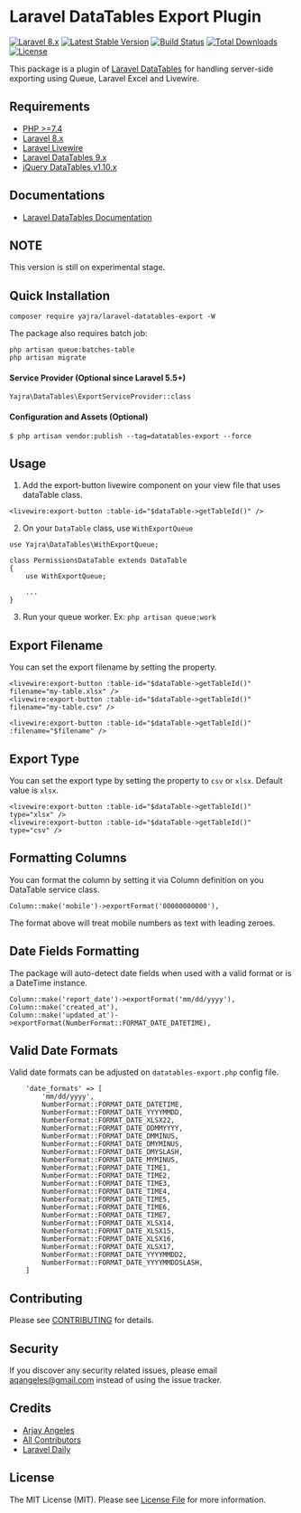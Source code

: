 # Laravel DataTables Export Plugin

[![Laravel 8.x](https://img.shields.io/badge/Laravel-8.x-orange.svg)](http://laravel.com)
[![Latest Stable Version](https://img.shields.io/packagist/v/yajra/laravel-datatables-export.svg)](https://packagist.org/packages/yajra/laravel-datatables-export)
[![Build Status](https://travis-ci.org/yajra/laravel-datatables-export.svg?branch=master)](https://travis-ci.org/yajra/laravel-datatables-export)
[![Total Downloads](https://img.shields.io/packagist/dt/yajra/laravel-datatables-export.svg)](https://packagist.org/packages/yajra/laravel-datatables-export)
[![License](https://img.shields.io/github/license/mashape/apistatus.svg)](https://packagist.org/packages/yajra/laravel-datatables-export)

This package is a plugin of [Laravel DataTables](https://github.com/yajra/laravel-datatables) for handling server-side exporting using Queue, Laravel Excel and Livewire.

## Requirements

- [PHP >=7.4](http://php.net/)
- [Laravel 8.x](https://github.com/laravel/framework)
- [Laravel Livewire](https://laravel-livewire.com/)
- [Laravel DataTables 9.x](https://github.com/yajra/laravel-datatables)
- [jQuery DataTables v1.10.x](http://datatables.net/)

## Documentations

- [Laravel DataTables Documentation](http://yajrabox.com/docs/laravel-datatables)

## NOTE

This version is still on experimental stage.

## Quick Installation

`composer require yajra/laravel-datatables-export -W`

The package also requires batch job:

```shell
php artisan queue:batches-table
php artisan migrate
```

#### Service Provider (Optional since Laravel 5.5+)

`Yajra\DataTables\ExportServiceProvider::class`

#### Configuration and Assets (Optional)

`$ php artisan vendor:publish --tag=datatables-export --force`

## Usage

1. Add the export-button livewire component on your view file that uses dataTable class.

```phpt
<livewire:export-button :table-id="$dataTable->getTableId()" />
```

2. On your `DataTable` class, use `WithExportQueue`

```phpt
use Yajra\DataTables\WithExportQueue;

class PermissionsDataTable extends DataTable
{
    use WithExportQueue;
    
    ...
}
```

3. Run your queue worker. Ex: `php artisan queue:work`

## Export Filename

You can set the export filename by setting the property.

```phpt
<livewire:export-button :table-id="$dataTable->getTableId()" filename="my-table.xlsx" />
<livewire:export-button :table-id="$dataTable->getTableId()" filename="my-table.csv" />

<livewire:export-button :table-id="$dataTable->getTableId()" :filename="$filename" />
```

## Export Type

You can set the export type by setting the property to `csv` or `xlsx`. Default value is `xlsx`.

```phpt
<livewire:export-button :table-id="$dataTable->getTableId()" type="xlsx" />
<livewire:export-button :table-id="$dataTable->getTableId()" type="csv" />
```

## Formatting Columns

You can format the column by setting it via Column definition on you DataTable service class.

```phpt
Column::make('mobile')->exportFormat('00000000000'),
```

The format above will treat mobile numbers as text with leading zeroes.

## Date Fields Formatting

The package will auto-detect date fields when used with a valid format or is a DateTime instance.

```phpt
Column::make('report_date')->exportFormat('mm/dd/yyyy'),
Column::make('created_at'),
Column::make('updated_at')->exportFormat(NumberFormat::FORMAT_DATE_DATETIME),
```

## Valid Date Formats

Valid date formats can be adjusted on `datatables-export.php` config file.

```phpt
    'date_formats' => [
        'mm/dd/yyyy',
        NumberFormat::FORMAT_DATE_DATETIME,
        NumberFormat::FORMAT_DATE_YYYYMMDD,
        NumberFormat::FORMAT_DATE_XLSX22,
        NumberFormat::FORMAT_DATE_DDMMYYYY,
        NumberFormat::FORMAT_DATE_DMMINUS,
        NumberFormat::FORMAT_DATE_DMYMINUS,
        NumberFormat::FORMAT_DATE_DMYSLASH,
        NumberFormat::FORMAT_DATE_MYMINUS,
        NumberFormat::FORMAT_DATE_TIME1,
        NumberFormat::FORMAT_DATE_TIME2,
        NumberFormat::FORMAT_DATE_TIME3,
        NumberFormat::FORMAT_DATE_TIME4,
        NumberFormat::FORMAT_DATE_TIME5,
        NumberFormat::FORMAT_DATE_TIME6,
        NumberFormat::FORMAT_DATE_TIME7,
        NumberFormat::FORMAT_DATE_XLSX14,
        NumberFormat::FORMAT_DATE_XLSX15,
        NumberFormat::FORMAT_DATE_XLSX16,
        NumberFormat::FORMAT_DATE_XLSX17,
        NumberFormat::FORMAT_DATE_YYYYMMDD2,
        NumberFormat::FORMAT_DATE_YYYYMMDDSLASH,
    ]
```

## Contributing

Please see [CONTRIBUTING](https://github.com/yajra/laravel-datatables-export/blob/master/.github/CONTRIBUTING.md) for details.

## Security

If you discover any security related issues, please email [aqangeles@gmail.com](mailto:aqangeles@gmail.com) instead of using the issue tracker.

## Credits

- [Arjay Angeles](https://github.com/yajra)
- [All Contributors](https://github.com/yajra/laravel-datatables-export/graphs/contributors)
- [Laravel Daily](https://github.com/LaravelDaily/Laravel-Excel-Export-Import-Large-Files)

## License

The MIT License (MIT). Please see [License File](https://github.com/yajra/laravel-datatables-export/blob/master/LICENSE.md) for more information.
